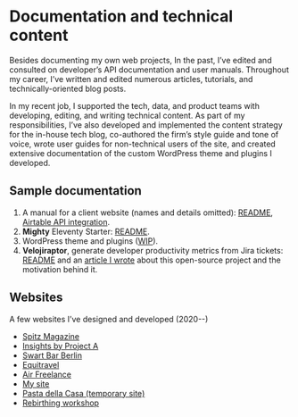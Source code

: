 # Documentation and technical content

Besides documenting my own web projects, In the past, I’ve edited and consulted on developer’s API documentation and user manuals. Throughout my career, I’ve written and edited numerous articles, tutorials, and technically-oriented blog posts.

In my recent job, I supported the tech, data, and product teams with developing, editing, and writing technical content.
As part of my responsibilities, I’ve also developed and implemented the content strategy for the in-house tech blog, co-authored the firm’s style guide and tone of voice, wrote user guides for non-technical users of the site, and created extensive documentation of the custom WordPress theme and plugins I developed.

## Sample documentation

1. A manual for a client website (names and details omitted): [README](client_x/README.md), [Airtable API integration](client_x/DEV-DOCS.md).
2. **Mighty** Eleventy Starter: [README](mighty/README.md).
3. WordPress theme and plugins ([WIP](wordpress/README.md)).
4. **Velojiraptor**, generate developer productivity metrics from Jira tickets: [README](https://github.com/project-a/velojiraptor/blob/main/README.md) and an [article I wrote](https://insights.project-a.com/engineering-your-engineers-velojiraptor/) about this open-source project and the motivation behind it.

## Websites
A few websites I’ve designed and developed (2020--)

- [Spitz Magazine](https://spitzmag.de)
- [Insights by Project A](https://insights.project-a.com)
- [Swart Bar Berlin](https://swart-berlin.de)
- [Equitravel](https://equitravel.de)
- [Air Freelance](https://www.air-freelance.com)
- [My site](https://www.ironnysh.com)
- [Pasta della Casa (temporary site)](https://psdc-static.vercel.app)
- [Rebirthing workshop](https://rebirthing.vercel.app)
